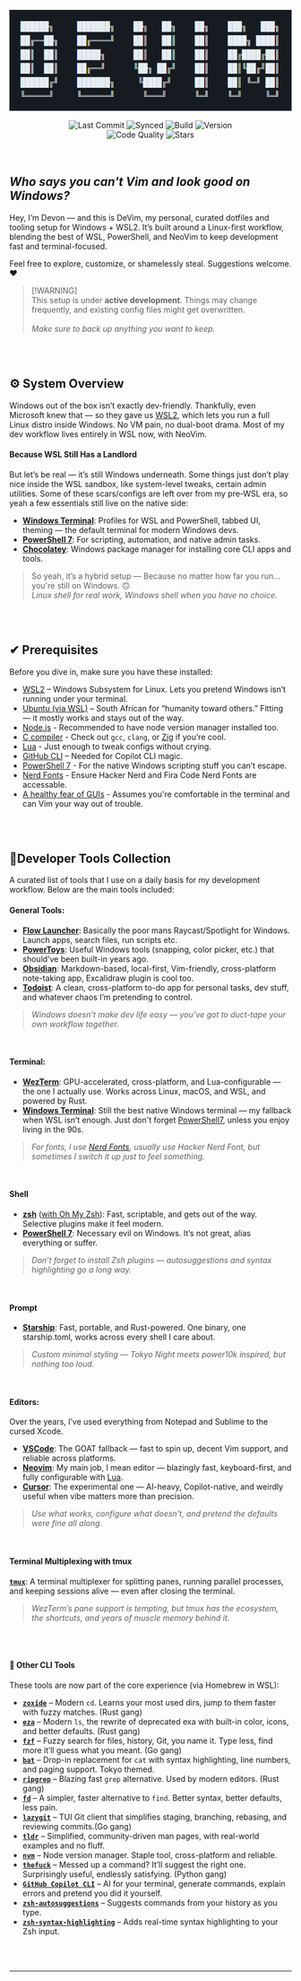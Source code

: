  <p align="center"> 
    <picture>
      <img src="../Docs/logo2.png" height="180">
    </picture>
</p>

<div align="center">
  <img src="https://img.shields.io/github/last-commit/DevonGifford/DeVim?style=for-the-badge" alt="Last Commit">
  <img src="https://img.shields.io/badge/synced-yes-green?style=for-the-badge" alt="Synced">
  <img src="https://img.shields.io/badge/build-passing-brightgreen?style=for-the-badge" alt="Build">
  <img src="https://img.shields.io/badge/version-v1.0-blue?style=for-the-badge" alt="Version">
</div>

<div align="center">
  <img src="https://img.shields.io/badge/code%20quality-excellent-brightgreen?style=for-the-badge" alt="Code Quality">
  <img src="https://img.shields.io/github/stars/DevonGifford/DeVim?style=for-the-badge" alt="Stars">
</div>

<br/>
<br/>

## _**Who says you can't Vim and look good on Windows?**_

Hey, I’m Devon — and this is DeVim, my personal, curated dotfiles and tooling setup for Windows + WSL2. It’s built around a Linux-first workflow, blending the best of WSL, PowerShell, and NeoVim to keep development fast and terminal-focused.

Feel free to explore, customize, or shamelessly steal. Suggestions welcome. ❤️

> [!WARNING]\
> This setup is under **active development**. Things may change frequently, and existing config files might get overwritten.  
> <br /> _Make sure to back up anything you want to keep._  

<br />
<br />

## ⚙️ System Overview

Windows out of the box isn’t exactly dev-friendly. Thankfully, even Microsoft knew that — so they gave us [WSL2](https://learn.microsoft.com/en-us/windows/wsl/), which lets you run a full Linux distro inside Windows. No VM pain, no dual-boot drama. Most of my dev workflow lives entirely in WSL now, with NeoVim.

#### Because WSL Still Has a Landlord

But let’s be real — it’s still Windows underneath. Some things just don’t play nice inside the WSL sandbox, like system-level tweaks, certain admin utilities. Some of these scars/configs are left over from my pre-WSL era, so yeah a few essentials still live on the native side:

-   **[Windows Terminal](https://github.com/microsoft/terminal)**: Profiles for WSL and PowerShell, tabbed UI, theming — the default terminal for modern Windows devs.
-   **[PowerShell 7](https://github.com/PowerShell/PowerShell)**: For scripting, automation, and native admin tasks.
-   **[Chocolatey](https://chocolatey.org/)**: Windows package manager for installing core CLI apps and tools.

> So yeah, it’s a hybrid setup — Because no matter how far you run... you're still on Windows. 🙃
> <br/> _Linux shell for real work, Windows shell when you have no choice._

<br />
<br />

## ✔ Prerequisites

Before you dive in, make sure you have these installed:

-   [WSL2](https://learn.microsoft.com/en-us/windows/wsl/install) – Windows Subsystem for Linux. Lets you pretend Windows isn’t running under your terminal.
-   [Ubuntu (via WSL)](https://ubuntu.com/wsl) – South African for “humanity toward others.” Fitting — it mostly works and stays out of the way.
-   [Node.js](https://nodejs.org/) - Recommended to have node version manager installed too.
-   [C compiler](https://clang.llvm.org/) - Check out `gcc`, `clang`, or [Zig](https://ziglang.org/) if you’re cool.
-   [Lua](https://www.lua.org/) - Just enough to tweak configs without crying.
-   [GitHub CLI](https://cli.github.com/) – Needed for Copilot CLI magic.
-   [PowerShell 7](https://github.com/PowerShell/PowerShell) - For the native Windows scripting stuff you can’t escape.
-   [Nerd Fonts](https://www.nerdfonts.com/) - Ensure Hacker Nerd and Fira Code Nerd Fonts are accessable.
-   [A healthy fear of GUIs](https://www.freecodecamp.org/news/command-line-for-beginners/) - Assumes you're comfortable in the terminal and can Vim your way out of trouble.

<br />
<br />

## 📝Developer Tools Collection

A curated list of tools that I use on a daily basis for my development workflow. Below are the main tools included:

#### General Tools:
-   **[Flow Launcher](https://github.com/Flow-Launcher/Flow.Launcher)**: Basically the poor mans Raycast/Spotlight for Windows. Launch apps, search files, run scripts etc.
-   **[PowerToys](https://github.com/microsoft/PowerToys)**: Useful Windows tools (snapping, color picker, etc.) that should’ve been built-in years ago.
-   **[Obsidian](https://github.com/obsidianmd)**: Markdown-based, local-first, Vim-friendly, cross-platform note-taking app, Excalidraw plugin is cool too.
-   **[Todoist](https://todoist.com/)**: A clean, cross-platform to-do app for personal tasks, dev stuff, and whatever chaos I’m pretending to control.
> *Windows doesn’t make dev life easy — you’ve got to duct-tape your own workflow together.*
<br/>

#### Terminal:
- **[WezTerm](https://wezfurlong.org/wezterm/index.html)**: GPU-accelerated, cross-platform, and Lua-configurable — the one I actually use. Works across Linux, macOS, and WSL, and powered by Rust.
- **[Windows Terminal](https://github.com/microsoft/terminal)**: Still the best native Windows terminal — my fallback when WSL isn’t enough.  Just don't forget [PowerShell7](https://github.com/PowerShell/PowerShell), unless you enjoy living in the 90s.
> *For fonts, I use [Nerd Fonts](https://www.nerdfonts.com/), usually use Hacker Nerd Font, but sometimes I switch it up just to feel something.*
<br/>

#### Shell
- **[zsh](https://www.zsh.org/)** ([with Oh My Zsh](https://ohmyz.sh/)): Fast, scriptable, and gets out of the way. Selective plugins make it feel modern. 
- **[PowerShell 7](https://github.com/PowerShell/PowerShell)**: Necessary evil on Windows. It’s not great, alias everything or suffer.
> *Don’t forget to install Zsh plugins — autosuggestions and syntax highlighting go a long way.*
<br/>

#### Prompt
- **[Starship](https://starship.rs/)**: Fast, portable, and Rust-powered. One binary, one starship.toml, works across every shell I care about.  
> *Custom minimal styling — Tokyo Night meets power10k inspired, but nothing too loud.*
<br/>

#### Editors:
Over the years, I’ve used everything from Notepad and Sublime to the cursed Xcode.
- **[VSCode](https://code.visualstudio.com/)**: The GOAT fallback — fast to spin up, decent Vim support, and reliable across platforms.
- **[Neovim](https://neovim.io/)**: My main job, I mean editor — blazingly fast, keyboard-first, and fully configurable with [Lua](https://www.lua.org/).
- **[Cursor](https://cursor.sh/)**: The experimental one — AI-heavy, Copilot-native, and weirdly useful when vibe matters more than precision.
> *Use what works, configure what doesn't, and pretend the defaults were fine all along.*
<br/>

#### Terminal Multiplexing with tmux
**[`tmux`](https://en.wikipedia.org/wiki/Tmux)**: A terminal multiplexer for splitting panes, running parallel processes, and keeping sessions alive — even after closing the terminal.
> *WezTerm’s pane support is tempting, but tmux has the ecosystem, the shortcuts, and years of muscle memory behind it.*

<br/>
<br/>

#### 🧰 Other CLI Tools
These tools are now part of the core experience (via Homebrew in WSL):
- **[`zoxide`](https://github.com/ajeetdsouza/zoxide)** – Modern `cd`. Learns your most used dirs, jump to them faster with fuzzy matches.  (Rust gang)  
- **[`eza`](https://github.com/eza-community/eza)** – Modern `ls`, the rewrite of deprecated exa with built-in color, icons, and better defaults.   (Rust gang)  
- **[`fzf`](https://github.com/junegunn/fzf)** – Fuzzy search for files, history, Git, you name it. Type less, find more it’ll guess what you meant.  (Go gang)
- **[`bat`](https://github.com/sharkdp/bat)** – Drop-in replacement for `cat` with syntax highlighting, line numbers, and paging support. Tokyo themed.
- **[`ripgrep`](https://github.com/BurntSushi/ripgrep)** – Blazing fast `grep` alternative. Used by modern editors. (Rust gang) 
- **[`fd`](https://github.com/sharkdp/fd)** – A simpler, faster alternative to `find`. Better syntax, better defaults, less pain.  
- **[`lazygit`](https://github.com/jesseduffield/lazygit)** – TUI Git client that simplifies staging, branching, rebasing, and reviewing commits.(Go gang) 
- **[`tldr`](https://tldr.sh/)** – Simplified, community-driven man pages, with real-world examples and no fluff.
- **[`nvm`](https://github.com/nvm-sh/nvm)** – Node version manager. Staple tool, cross-platform and reliable.
- **[`thefuck`](https://github.com/nvbn/thefuck)** – Messed up a command? It’ll suggest the right one. Surprisingly useful, endlessly satisfying. (Python gang)
- **[`GitHub Copilot CLI`](https://github.com/github/cli-copilot)** – AI for your terminal, generate commands, explain errors and pretend you did it yourself. 
- **[`zsh-autosuggestions`](https://github.com/zsh-users/zsh-autosuggestions)** – Suggests commands from your history as you type.
- **[`zsh-syntax-highlighting`](https://github.com/zsh-users/zsh-syntax-highlighting)** – Adds real-time syntax highlighting to your Zsh input. 

<br/>
<br/>

---
